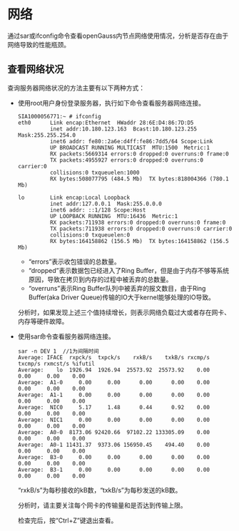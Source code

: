 # 网络

通过sar或ifconfig命令查看openGauss内节点网络使用情况，分析是否存在由于网络导致的性能瓶颈。

## 查看网络状况<a name="zh-cn_topic_0237121489_zh-cn_topic_0073253549_zh-cn_topic_0040046507_section31965288163424"></a>

查询服务器网络状况的方法主要有以下两种方式：

-   使用root用户身份登录服务器，执行如下命令查看服务器网络连接。

    ```
    SIA1000056771:~ # ifconfig
    eth0      Link encap:Ethernet  HWaddr 28:6E:D4:86:7D:D5
              inet addr:10.180.123.163  Bcast:10.180.123.255  Mask:255.255.254.0
              inet6 addr: fe80::2a6e:d4ff:fe86:7dd5/64 Scope:Link
              UP BROADCAST RUNNING MULTICAST  MTU:1500  Metric:1
              RX packets:5669314 errors:0 dropped:0 overruns:0 frame:0
              TX packets:4955927 errors:0 dropped:0 overruns:0 carrier:0
              collisions:0 txqueuelen:1000
              RX bytes:508077795 (484.5 Mb)  TX bytes:818004366 (780.1 Mb)

    lo        Link encap:Local Loopback
              inet addr:127.0.0.1  Mask:255.0.0.0
              inet6 addr: ::1/128 Scope:Host
              UP LOOPBACK RUNNING  MTU:16436  Metric:1
              RX packets:711938 errors:0 dropped:0 overruns:0 frame:0
              TX packets:711938 errors:0 dropped:0 overruns:0 carrier:0
              collisions:0 txqueuelen:0
              RX bytes:164158862 (156.5 Mb)  TX bytes:164158862 (156.5 Mb)
    ```

    -   “errors”表示收包错误的总数量。
    -   “dropped”表示数据包已经进入了Ring Buffer，但是由于内存不够等系统原因，导致在拷贝到内存的过程中被丢弃的总数量。
    -   “overruns”表示Ring Buffer队列中被丢弃的报文数目，由于Ring Buffer\(aka Driver Queue\)传输的IO大于kernel能够处理的IO导致。

    分析时，如果发现上述三个值持续增长，则表示网络负载过大或者存在网卡、内存等硬件故障。

-   使用sar命令查看服务器网络连接。

    ```
    sar -n DEV 1  //1为间隔时间
    Average: IFACE  rxpck/s  txpck/s    rxkB/s    txkB/s rxcmp/s txcmp/s rxmcst/s %ifutil
    Average:    lo  1926.94  1926.94  25573.92  25573.92    0.00    0.00     0.00    0.00
    Average:  A1-0     0.00     0.00      0.00      0.00    0.00    0.00     0.00    0.00
    Average:  A1-1     0.00     0.00      0.00      0.00    0.00    0.00     0.00    0.00
    Average:  NIC0     5.17     1.48      0.44      0.92    0.00    0.00     0.00    0.00
    Average:  NIC1     0.00     0.00      0.00      0.00    0.00    0.00     0.00    0.00
    Average:  A0-0  8173.06 92420.66  97102.22 133305.09    0.00    0.00     0.00    0.00
    Average:  A0-1 11431.37  9373.06 156950.45    494.40    0.00    0.00     0.00    0.00
    Average:  B3-0     0.00     0.00      0.00      0.00    0.00    0.00     0.00    0.00
    Average:  B3-1     0.00     0.00      0.00      0.00    0.00    0.00     0.00    0.00
    ```

    “rxkB/s”为每秒接收的kB数，“txkB/s”为每秒发送的kB数。

    分析时，请主要关注每个网卡的传输量和是否达到传输上限。

    检查完后，按“Ctrl+Z”键退出查看。
